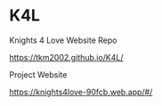 # K4L
Knights 4 Love Website Repo

https://tkm2002.github.io/K4L/

Project Website

https://knights4love-90fcb.web.app/#/
